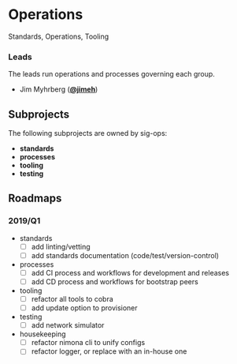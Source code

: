 <!---
This is an autogenerated file!

Please do not edit this file directly, but instead make changes to the
`/community/groups.yaml` file and run `make community-docs`.

--->
# Operations
Standards, Operations, Tooling

### Leads
The leads run operations and processes governing each group.

- Jim Myhrberg (**[@jimeh](https://github.com/jimeh)**)
## Subprojects

The following subprojects are owned by sig-ops:
- **standards**
- **processes**
- **tooling**
- **testing**

## Roadmaps

### 2019/Q1
- standards
  - [ ] add linting/vetting
  - [ ] add standards documentation (code/test/version-control)
- processes
  - [ ] add CI process and workflows for development and releases
  - [ ] add CD process and workflows for bootstrap peers
- tooling
  - [ ] refactor all tools to cobra
  - [ ] add update option to provisioner
- testing
  - [ ] add network simulator
- housekeeping
  - [ ] refactor nimona cli to unify configs
  - [ ] refactor logger, or replace with an in-house one